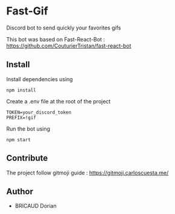 # Fast-Gif

Discord bot to send quickly your favorites gifs

This bot was based on Fast-React-Bot : https://github.com/CouturierTristan/fast-react-bot

## Install

Install dependencies using

    npm install

Create a .env file at the root of the project

```
TOKEN=your_discord_token
PREFIX=!gif
```

Run the bot using

    npm start

## Contribute 

The project follow gitmoji guide : https://gitmoji.carloscuesta.me/

## Author

- BRICAUD Dorian
